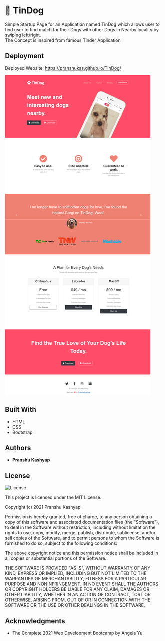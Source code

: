 # 🐶 TinDog
Simple Startup Page for an Application named TinDog which allows user to find user to find match for their Dogs with other Dogs in Nearby locality by swiping left/right.  
The Concept is inspired from famous Tinder Application 

## Deployment

Deployed Website: https://pranshukas.github.io/TinDog/


![TinDog](./images/Capture.png)


## Built With

  * HTML
  * CSS
  * Bootstrap

## Authors

  - **Pranshu Kashyap**


## License

![License](https://img.shields.io/badge/license-MIT%20License-blue.svg)

This project is licensed under the MIT License.

Copyright (c) 2021 Pranshu Kashyap

Permission is hereby granted, free of charge, to any person obtaining a copy
of this software and associated documentation files (the "Software"), to deal
in the Software without restriction, including without limitation the rights
to use, copy, modify, merge, publish, distribute, sublicense, and/or sell
copies of the Software, and to permit persons to whom the Software is
furnished to do so, subject to the following conditions:

The above copyright notice and this permission notice shall be included in all
copies or substantial portions of the Software.

THE SOFTWARE IS PROVIDED "AS IS", WITHOUT WARRANTY OF ANY KIND, EXPRESS OR
IMPLIED, INCLUDING BUT NOT LIMITED TO THE WARRANTIES OF MERCHANTABILITY,
FITNESS FOR A PARTICULAR PURPOSE AND NONINFRINGEMENT. IN NO EVENT SHALL THE
AUTHORS OR COPYRIGHT HOLDERS BE LIABLE FOR ANY CLAIM, DAMAGES OR OTHER
LIABILITY, WHETHER IN AN ACTION OF CONTRACT, TORT OR OTHERWISE, ARISING FROM,
OUT OF OR IN CONNECTION WITH THE SOFTWARE OR THE USE OR OTHER DEALINGS IN THE
SOFTWARE.

## Acknowledgments

  * The Complete 2021 Web Development Bootcamp by Angela Yu
